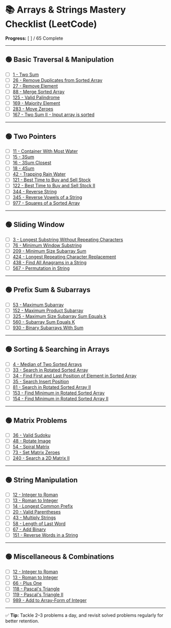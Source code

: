 # 📚 Arrays & Strings Mastery Checklist (LeetCode)

**Progress:** [ ] / 65 Complete

---

## 🟢 Basic Traversal & Manipulation
- [ ] [1 - Two Sum](https://leetcode.com/problems/two-sum/)
- [ ] [26 - Remove Duplicates from Sorted Array](https://leetcode.com/problems/remove-duplicates-from-sorted-array/)
- [ ] [27 - Remove Element](https://leetcode.com/problems/remove-element/)
- [ ] [88 - Merge Sorted Array](https://leetcode.com/problems/merge-sorted-array/)
- [ ] [125 - Valid Palindrome](https://leetcode.com/problems/valid-palindrome/)
- [ ] [169 - Majority Element](https://leetcode.com/problems/majority-element/)
- [ ] [283 - Move Zeroes](https://leetcode.com/problems/move-zeroes/)
- [ ] [167 - Two Sum II - Input array is sorted](https://leetcode.com/problems/two-sum-ii-input-array-is-sorted/)

---

## 🟢 Two Pointers
- [ ] [11 - Container With Most Water](https://leetcode.com/problems/container-with-most-water/)
- [ ] [15 - 3Sum](https://leetcode.com/problems/3sum/)
- [ ] [16 - 3Sum Closest](https://leetcode.com/problems/3sum-closest/)
- [ ] [18 - 4Sum](https://leetcode.com/problems/4sum/)
- [ ] [42 - Trapping Rain Water](https://leetcode.com/problems/trapping-rain-water/)
- [ ] [121 - Best Time to Buy and Sell Stock](https://leetcode.com/problems/best-time-to-buy-and-sell-stock/)
- [ ] [122 - Best Time to Buy and Sell Stock II](https://leetcode.com/problems/best-time-to-buy-and-sell-stock-ii/)
- [ ] [344 - Reverse String](https://leetcode.com/problems/reverse-string/)
- [ ] [345 - Reverse Vowels of a String](https://leetcode.com/problems/reverse-vowels-of-a-string/)
- [ ] [977 - Squares of a Sorted Array](https://leetcode.com/problems/squares-of-a-sorted-array/)

---

## 🟢 Sliding Window
- [ ] [3 - Longest Substring Without Repeating Characters](https://leetcode.com/problems/longest-substring-without-repeating-characters/)
- [ ] [76 - Minimum Window Substring](https://leetcode.com/problems/minimum-window-substring/)
- [ ] [209 - Minimum Size Subarray Sum](https://leetcode.com/problems/minimum-size-subarray-sum/)
- [ ] [424 - Longest Repeating Character Replacement](https://leetcode.com/problems/longest-repeating-character-replacement/)
- [ ] [438 - Find All Anagrams in a String](https://leetcode.com/problems/find-all-anagrams-in-a-string/)
- [ ] [567 - Permutation in String](https://leetcode.com/problems/permutation-in-string/)

---

## 🟢 Prefix Sum & Subarrays
- [ ] [53 - Maximum Subarray](https://leetcode.com/problems/maximum-subarray/)
- [ ] [152 - Maximum Product Subarray](https://leetcode.com/problems/maximum-product-subarray/)
- [ ] [325 - Maximum Size Subarray Sum Equals k](https://leetcode.com/problems/maximum-size-subarray-sum-equals-k/)
- [ ] [560 - Subarray Sum Equals K](https://leetcode.com/problems/subarray-sum-equals-k/)
- [ ] [930 - Binary Subarrays With Sum](https://leetcode.com/problems/binary-subarrays-with-sum/)

---

## 🟢 Sorting & Searching in Arrays
- [ ] [4 - Median of Two Sorted Arrays](https://leetcode.com/problems/median-of-two-sorted-arrays/)
- [ ] [33 - Search in Rotated Sorted Array](https://leetcode.com/problems/search-in-rotated-sorted-array/)
- [ ] [34 - Find First and Last Position of Element in Sorted Array](https://leetcode.com/problems/find-first-and-last-position-of-element-in-sorted-array/)
- [ ] [35 - Search Insert Position](https://leetcode.com/problems/search-insert-position/)
- [ ] [81 - Search in Rotated Sorted Array II](https://leetcode.com/problems/search-in-rotated-sorted-array-ii/)
- [ ] [153 - Find Minimum in Rotated Sorted Array](https://leetcode.com/problems/find-minimum-in-rotated-sorted-array/)
- [ ] [154 - Find Minimum in Rotated Sorted Array II](https://leetcode.com/problems/find-minimum-in-rotated-sorted-array-ii/)

---

## 🟢 Matrix Problems
- [ ] [36 - Valid Sudoku](https://leetcode.com/problems/valid-sudoku/)
- [ ] [48 - Rotate Image](https://leetcode.com/problems/rotate-image/)
- [ ] [54 - Spiral Matrix](https://leetcode.com/problems/spiral-matrix/)
- [ ] [73 - Set Matrix Zeroes](https://leetcode.com/problems/set-matrix-zeroes/)
- [ ] [240 - Search a 2D Matrix II](https://leetcode.com/problems/search-a-2d-matrix-ii/)

---

## 🟢 String Manipulation
- [ ] [12 - Integer to Roman](https://leetcode.com/problems/integer-to-roman/)
- [ ] [13 - Roman to Integer](https://leetcode.com/problems/roman-to-integer/)
- [ ] [14 - Longest Common Prefix](https://leetcode.com/problems/longest-common-prefix/)
- [ ] [20 - Valid Parentheses](https://leetcode.com/problems/valid-parentheses/)
- [ ] [43 - Multiply Strings](https://leetcode.com/problems/multiply-strings/)
- [ ] [58 - Length of Last Word](https://leetcode.com/problems/length-of-last-word/)
- [ ] [67 - Add Binary](https://leetcode.com/problems/add-binary/)
- [ ] [151 - Reverse Words in a String](https://leetcode.com/problems/reverse-words-in-a-string/)

---

## 🟢 Miscellaneous & Combinations
- [ ] [12 - Integer to Roman](https://leetcode.com/problems/integer-to-roman/)
- [ ] [13 - Roman to Integer](https://leetcode.com/problems/roman-to-integer/)
- [ ] [66 - Plus One](https://leetcode.com/problems/plus-one/)
- [ ] [118 - Pascal's Triangle](https://leetcode.com/problems/pascals-triangle/)
- [ ] [119 - Pascal's Triangle II](https://leetcode.com/problems/pascals-triangle-ii/)
- [ ] [989 - Add to Array-Form of Integer](https://leetcode.com/problems/add-to-array-form-of-integer/)

---

✅ **Tip:** Tackle 2–3 problems a day, and revisit solved problems regularly for better retention.

